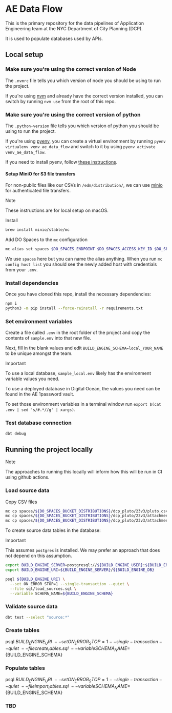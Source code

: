 # AE Data Flow

This is the primary repository for the data pipelines of Application Engineering team at the NYC Department of City Planning (DCP).

It is used to populate databases used by APIs.

## Local setup

### Make sure you're using the correct version of Node

The `.nvmrc` file tells you which version of node you should be using to run the project.

If you're using [nvm](https://github.com/nvm-sh/nvm) and already have the correct version installed, you can switch by running `nvm use` from the root of this repo.

### Make sure you're using the correct version of python

The `.python-version` file tells you which version of python you should be using to run the project.

If you're using [pyenv](https://github.com/pyenv/pyenv), you can create a virtual environment by running `pyenv virtualenv venv_ae_data_flow` and switch to it by using `pyenv activate venv_ae_data_flow`.

If you need to install pyenv, follow [these instructions](https://github.com/pyenv/pyenv?tab=readme-ov-file#installation).

#### Setup MiniO for S3 file transfers

For non-public files like our CSVs in `/edm/distribution/`, we can use [minio](https://github.com/minio/minio) for authenticated file transfers.

> [!NOTE]
> These instructions are for local setup on macOS.

Install

```bash
brew install minio/stable/mc
```

Add DO Spaces to the `mc` configuration

```bash
mc alias set spaces $DO_SPACES_ENDPOINT $DO_SPACES_ACCESS_KEY_ID $DO_SPACES_SECRET_ACCESS_KEY
```

We use `spaces` here but you can name the alias anything. When you run `mc config host list` you should see the newly added host with credentials from your `.env`.

### Install dependencies

Once you have cloned this repo, install the necessary dependencies:

```bash
npm i
python3 -m pip install --force-reinstall -r requirements.txt
```

### Set environment variables

Create a file called `.env` in the root folder of the project and copy the contents of `sample.env` into that new file.

Next, fill in the blank values and edit `BUILD_ENGINE_SCHEMA=local_YOUR_NAME` to be unique amongst the team.

> [!IMPORTANT]
> To use a local database, `sample_local.env` likely has the environment variable values you need.
>
> To use a deployed database in Digital Ocean, the values you need can be found in the AE 1password vault.

To set those environment variables in a terminal window run `export $(cat .env | sed 's/#.*//g' | xargs)`.

### Test database connection

```bash
dbt debug
```

## Running the project locally

> [!NOTE]
> The approaches to running this locally will inform how this will be run in CI using github actions.

### Load source data

Copy CSV files

```bash
mc cp spaces/${DO_SPACES_BUCKET_DISTRIBUTIONS}/dcp_pluto/23v3/pluto.csv pluto.csv
mc cp spaces/${DO_SPACES_BUCKET_DISTRIBUTIONS}/dcp_pluto/23v3/attachments/zoning_districts.csv zoning_districts.csv
mc cp spaces/${DO_SPACES_BUCKET_DISTRIBUTIONS}/dcp_pluto/23v3/attachments/source_data_versions.csv source_data_versions.csv
```

To create source data tables in the database:

> [!IMPORTANT]
> This assumes `postgres` is installed. We may prefer an approach that does not depend on this assumption.

```bash
export BUILD_ENGINE_SERVER=postgresql://${BUILD_ENGINE_USER}:${BUILD_ENGINE_PASSWORD}@${BUILD_ENGINE_HOST}:${BUILD_ENGINE_PORT}
export BUILD_ENGINE_URI=${BUILD_ENGINE_SERVER}/${BUILD_ENGINE_DB}

psql ${BUILD_ENGINE_URI} \
  --set ON_ERROR_STOP=1 --single-transaction --quiet \
  --file sql/load_sources.sql \
  --variable SCHEMA_NAME=${BUILD_ENGINE_SCHEMA}
```

### Validate source data

```bash
dbt test --select "source:*"
```

### Create tables
psql ${BUILD_ENGINE_URI} \
  --set ON_ERROR_STOP=1 --single-transaction --quiet \
  --file create_tables.sql \
  --variable SCHEMA_NAME=${BUILD_ENGINE_SCHEMA}

### Populate tables
psql ${BUILD_ENGINE_URI} \
  --set ON_ERROR_STOP=1 --single-transaction --quiet \
  --file import_tables.sql \
  --variable SCHEMA_NAME=${BUILD_ENGINE_SCHEMA}

### TBD
